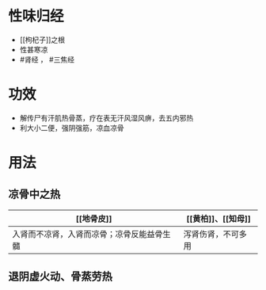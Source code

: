 # 性味归经
- [[枸杞子]]之根
- 性甚寒凉
-  #肾经 ， #三焦经 
# 功效
- 解传尸有汗肌热骨蒸，疗在表无汗风湿风痹，去五内邪热
- 利大小二便，强阴强筋，凉血凉骨
# 用法
## 凉骨中之热
| [[地骨皮]]                                 | [[黄柏]]、[[知母]] |
| ------------------------------------------ | ------------------ |
| 入肾而不凉肾，入肾而凉骨；凉骨反能益骨生髓 | 泻肾伤肾，不可多用 |
## 退阴虚火动、骨蒸劳热
